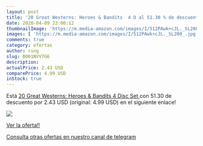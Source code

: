 ```yaml
---
layout: post
title: '20 Great Westerns: Heroes & Bandits  4 D al 51.30 % de descuento'
date: 2020-04-09 23:00:12
thumbnailImage: 'https://m.media-amazon.com/images/I/512PAwk+cJL._SL200_.jpg'
images: [ 'https://m.media-amazon.com/images/I/512PAwk+cJL._SL200_.jpg' ]
comments: true
category: ofertas
author: ring
slug: B001NVV7G6
description:
actualPrice: 2.43 USD
comparePrice: 4.99 USD
inStock: true
---
```


Está [20 Great Westerns: Heroes & Bandits  4 Disc Set ](https://www.amazon.com/dp/B001NVV7G6/?tag=redken08-20) con 51.30 de descuento por 2.43 USD (original: 4.99 USD) en el siguiente enlace!

[![](https://m.media-amazon.com/images/I/512PAwk+cJL._SL200_.jpg)](https://www.amazon.com/dp/B001NVV7G6/?tag=redken08-20)

[Ver la oferta!!](https://www.amazon.com/dp/B001NVV7G6/?tag=redken08-20)

[Consulta otras ofertas en nuestro canal de telegram](https://t.me/s/ofertas25)

